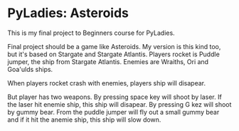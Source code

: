 # PyLadies: Asteroids

This is my final project to Beginners course for PyLadies.

Final project should be a game like Asteroids. My version is this kind too, but it's based on Stargate and Stargate Atlantis. Players rocket is Puddle jumper, the ship from Stargate Atlantis. Enemies are Wraiths, Ori and Goa'ulds ships. 

When players rocket crash with enemies, players ship will disapear.

But player has two weapons.
By pressing space key will shoot by laser. If the laser hit enemie ship, this ship will disapear. By pressing G kez will shoot by gummy bear. From the puddle jumper will fly out a small gummy bear and if it hit the anemie ship, this ship will slow down.


